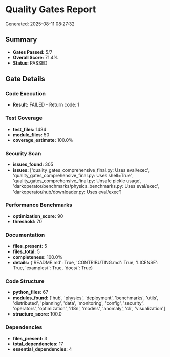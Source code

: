 # Quality Gates Report
Generated: 2025-08-11 08:27:32

## Summary
- **Gates Passed:** 5/7
- **Overall Score:** 71.4%
- **Status:** PASSED

## Gate Details

### Code Execution
- **Result:** FAILED - Return code: 1

### Test Coverage
- **test_files:** 1434
- **module_files:** 50
- **coverage_estimate:** 100.0%

### Security Scan
- **issues_found:** 305
- **issues:** ['quality_gates_comprehensive_final.py: Uses eval/exec', 'quality_gates_comprehensive_final.py: Uses shell=True', 'quality_gates_comprehensive_final.py: Unsafe pickle usage', 'darkoperator/benchmarks/physics_benchmarks.py: Uses eval/exec', 'darkoperator/hub/downloader.py: Uses eval/exec']

### Performance Benchmarks
- **optimization_score:** 90
- **threshold:** 70

### Documentation
- **files_present:** 5
- **files_total:** 5
- **completeness:** 100.0%
- **details:** {'README.md': True, 'CONTRIBUTING.md': True, 'LICENSE': True, 'examples/': True, 'docs/': True}

### Code Structure
- **python_files:** 67
- **modules_found:** ['hub', 'physics', 'deployment', 'benchmarks', 'utils', 'distributed', 'planning', 'data', 'monitoring', 'config', 'security', 'operators', 'optimization', 'i18n', 'models', 'anomaly', 'cli', 'visualization']
- **structure_score:** 100.0

### Dependencies
- **files_present:** 3
- **total_dependencies:** 17
- **essential_dependencies:** 4
